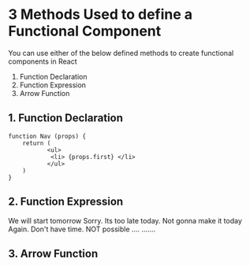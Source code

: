 # 3 Methods Used to define a Functional Component

You can use either of the below defined methods to create functional components in React

1. Function Declaration
2. Function Expression
3. Arrow Function


## 1. Function Declaration

```
function Nav (props) {
	return (
		   <ul>
			<li> {props.first} </li>
		   </ul>
	)
}
```

## 2. Function Expression
We will start tomorrow
Sorry. Its too late today. Not gonna make it today
Again. Don't have time. NOT possible
....
.......


## 3. Arrow Function